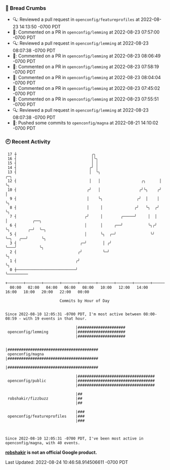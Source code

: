 ### 🍞 Bread Crumbs

 * 🔍: Reviewed a pull request in  `openconfig/featureprofiles` at 2022-08-23 14:13:50 -0700 PDT
 * 💬: Commented on a PR in  `openconfig/lemming` at 2022-08-23 07:57:00 -0700 PDT
 * 🔍: Reviewed a pull request in  `openconfig/lemming` at 2022-08-23 08:07:38 -0700 PDT
 * 💬: Commented on a PR in  `openconfig/lemming` at 2022-08-23 08:06:49 -0700 PDT
 * 💬: Commented on a PR in  `openconfig/lemming` at 2022-08-23 07:58:19 -0700 PDT
 * 💬: Commented on a PR in  `openconfig/lemming` at 2022-08-23 08:04:04 -0700 PDT
 * 💬: Commented on a PR in  `openconfig/lemming` at 2022-08-23 07:45:02 -0700 PDT
 * 💬: Commented on a PR in  `openconfig/lemming` at 2022-08-23 07:55:51 -0700 PDT
 * 🔍: Reviewed a pull request in  `openconfig/lemming` at 2022-08-23 08:07:38 -0700 PDT
 * 🚢: Pushed some commits to `openconfig/magna` at 2022-08-21 14:10:02 -0700 PDT

### 🕘 Recent Activity
```
 17 ┼                                 ╭╮
 16 ┤                                 │╰╮
 15 ┤                                 │ │
 14 ┤                                ╭╯ │
 13 ┤                                │  ╰╮                          ╭─╮
 12 ┤                                │   │                  ╭╮      │ ╰╮
 10 ┤                               ╭╯   │                 ╭╯╰╮    ╭╯  │
  9 ┤                               │    ╰╮               ╭╯  │    │   ╰╮
  8 ┤                               │     │              ╭╯   ╰╮  ╭╯    ╰╮
  7 ┤                              ╭╯     │        ╭─────╯     │  │      │           ╭──╮
  6 ┤                              │      │     ╭──╯           ╰╮╭╯      ╰╮        ╭─╯  ╰─╮
  5 ┤                              │      ╰╮  ╭─╯               ╰╯        ╰─╮   ╭──╯      ╰╮
  3 ┤                            ╭─╯       │ ╭╯                             ╰───╯          ╰╮
  2 ┤                           ╭╯         ╰─╯                                              ╰╮
  1 ┤                          ╭╯                                                            ╰╮
  0 ┼──────────────────────────╯                                                              ╰─────────
    +───────+───────+───────+───────+───────+───────+───────+───────+───────+───────+───────+───────+────
  00:00   02:00   04:00   06:00   08:00   10:00   12:00   14:00   16:00   18:00   20:00   22:00   00:00   

						Commits by Hour of Day


Since 2022-08-10 12:05:31 -0700 PDT, I'm most active between 08:00-08:59 - with 19 events in that hour.

```



```
                               |#####################
 openconfig/lemming            |#####################
                               |#####################

                               |########################################
 openconfig/magna              |########################################
                               |########################################

                               |##################################
 openconfig/public             |##################################
                               |##################################

                               |##
 robshakir/fizzbuzz            |##
                               |##

                               |###
 openconfig/featureprofiles    |###
                               |###



Since 2022-08-10 12:05:31 -0700 PDT, I've been most active in openconfig/magna, with 40 events.

```
**[robshakir](mailto:robjs@google.com) is not an official Google product.**  


Last Updated: 2022-08-24 10:46:58.914506611 -0700 PDT
